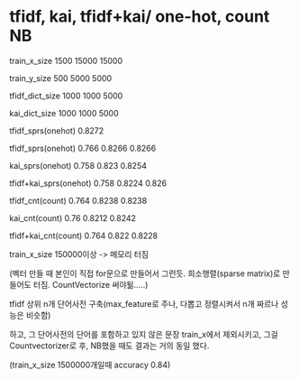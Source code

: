 # tfidf, kai, tfidf+kai/ one-hot, count  NB

train_x_size          1500    15000   15000   

train_y_size          500     5000    5000

tfidf_dict_size       1000    1000    5000

kai_dict_size         1000    1000    5000

tfidf_sprs(onehot)            0.8272

tfidf_sprs(onehot)    0.766   0.8266  0.8266

kai_sprs(onehot)      0.758   0.823   0.8254

tfidf+kai_sprs(onehot)   0.758   0.8224   0.826

tfidf_cnt(count)      0.764   0.8238  0.8238

kai_cnt(count)        0.76    0.8212  0.8242

tfidf+kai_cnt(count)  0.764   0.822   0.8228

train_x_size 150000이상 -> 메모리 터짐

(벡터 만들 때 본인이 직접 for문으로 만들어서 그런듯. 희소행렬(sparse matrix)로 만들어도 터짐. CountVectorize 써야됢.....)

tfidf 상위 n개 단어사전 구축(max_feature로 주나, 다뽑고 정렬시켜서 n개 짜르나 성능은 비슷함)

하고, 그 단어사전의 단어를 포함하고 있지 않은 문장 train_x에서 제외시키고, 그걸 Countvectorizer로 후, NB했을 때도 결과는 거의 동일 했다.

(train_x_size 1500000개일때 accuracy 0.84)



